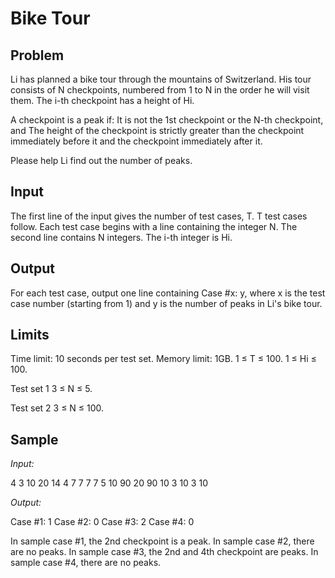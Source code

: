 # Bike Tour

## Problem

Li has planned a bike tour through the mountains of Switzerland. His tour consists of N checkpoints, numbered from 1 to N in the order he will visit them. The i-th checkpoint has a height of Hi.

A checkpoint is a peak if:
It is not the 1st checkpoint or the N-th checkpoint, and
The height of the checkpoint is strictly greater than the checkpoint immediately before it and the checkpoint immediately after it.

Please help Li find out the number of peaks.

## Input

The first line of the input gives the number of test cases, T. T test cases follow. Each test case begins with a line containing the integer N. The second line contains N integers. The i-th integer is Hi.

## Output

For each test case, output one line containing Case #x: y, where x is the test case number (starting from 1) and y is the number of peaks in Li's bike tour.

## Limits

Time limit: 10 seconds per test set.
Memory limit: 1GB.
1 ≤ T ≤ 100.
1 ≤ Hi ≤ 100.

Test set 1
3 ≤ N ≤ 5.

Test set 2
3 ≤ N ≤ 100.

## Sample

*Input:*
 	
4
3
10 20 14
4
7 7 7 7
5
10 90 20 90 10
3
10 3 10

*Output:*

Case #1: 1
Case #2: 0
Case #3: 2
Case #4: 0

  
In sample case #1, the 2nd checkpoint is a peak.
In sample case #2, there are no peaks.
In sample case #3, the 2nd and 4th checkpoint are peaks.
In sample case #4, there are no peaks.
